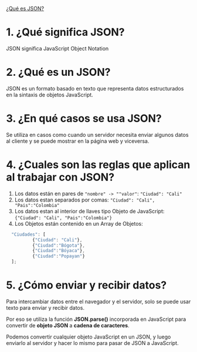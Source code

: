 [¿Qué es JSON?](https://medium.com/@julianam.tyler/what-is-json-91df906ed27b)

# 1. ¿Qué significa JSON?

JSON significa JavaScript Object Notation

# 2. ¿Qué es un JSON?

JSON es un formato basado en texto que representa datos estructurados en la sintaxis de objetos JavaScript.

# 3. ¿En qué casos se usa JSON?

Se utiliza en casos como cuando un servidor necesita enviar algunos datos al cliente y se puede mostrar en la página web y viceversa. 

# 4. ¿Cuales son las reglas que aplican al trabajar con JSON?

1. Los datos están en pares de `"nombre" -> ""valor"`: `"Ciudad": "Cali"`
2. Los datos estan separados por comas: `"Ciudad": "Cali", "Pais":"Colombia"`
3. Los datos estan al interior de llaves tipo Objeto de JavaScript: `{"Ciudad": "Cali", "Pais":"Colombia"}`
4. Los Objetos están contenido en un Array de Objetos: 
```js
  "Ciudades": [
          {"Ciudad": "Cali"},
          {"Ciudad":"Bógota"},
          {"Ciudad":"Bóyaca"},
          {"Ciudad":"Popayan"}
  ];
```

# 5. ¿Cómo enviar y recibir datos?

Para intercambiar datos entre el navegador y el servidor, solo se puede usar texto para enviar y recibir datos. 

Por eso se utiliza la función **JSON.parse()** incorporada en JavaScript para convertir de **objeto JSON** a **cadena de caracteres**.

Podemos convertir cualquier objeto JavaScript en un JSON, y luego enviarlo al servidor y hacer lo mismo para pasar de JSON a JavaScript.